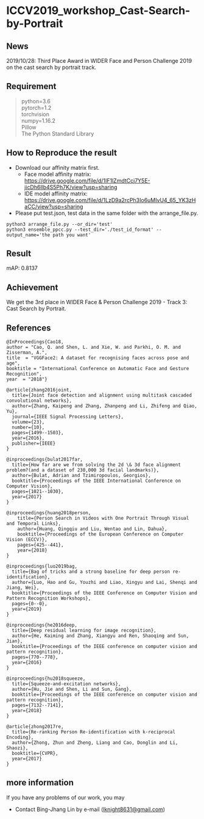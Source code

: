 # ICCV2019_workshop_Cast-Search-by-Portrait

## News
2019/10/28: Third Place Award in WIDER Face and Person Challenge 2019 on the cast search by portrait track.

## Requirement
> python=3.6  
> pytorch=1.2  
> torchvision  
> numpy=1.16.2  
> Pillow  
> The Python Standard Library  
  
## How to Reproduce the result

* Download our affinity matrix first.
  * Face model affinity matrix: https://drive.google.com/file/d/1IF1lZmdtCcj7Y5E-jicDh6llb4S5Ph7K/view?usp=sharing  
  * IDE model affinity matrix:  https://drive.google.com/file/d/1LzD9a2rcPh3Io6uMIvU4_65_YK3zHaCC/view?usp=sharing  
* Please put test.json, test data in the same folder with the arrange_file.py.

```
python3 arrange_file.py --or_dir='test'
python3 ensemble_ppcc.py --test_dir='./test_id_format' --output_name='the path you want'
```   

## Result

mAP: 0.8137

## Achievement

We get the 3rd place in WIDER Face & Person Challenge 2019 - Track 3: Cast Search by Portrait.

## References
```
@InProceedings{Cao18,
author = "Cao, Q. and Shen, L. and Xie, W. and Parkhi, O. M. and Zisserman, A.",
title  = "VGGFace2: A dataset for recognising faces across pose and age",
booktitle = "International Conference on Automatic Face and Gesture Recognition",
year  = "2018"}

@article{zhang2016joint,
  title={Joint face detection and alignment using multitask cascaded convolutional networks},
  author={Zhang, Kaipeng and Zhang, Zhanpeng and Li, Zhifeng and Qiao, Yu},
  journal={IEEE Signal Processing Letters},
  volume={23},
  number={10},
  pages={1499--1503},
  year={2016},
  publisher={IEEE}
}

@inproceedings{bulat2017far,
  title={How far are we from solving the 2d \& 3d face alignment problem?(and a dataset of 230,000 3d facial landmarks)},
  author={Bulat, Adrian and Tzimiropoulos, Georgios},
  booktitle={Proceedings of the IEEE International Conference on Computer Vision},
  pages={1021--1030},
  year={2017}
}

@inproceedings{huang2018person,
    title={Person Search in Videos with One Portrait Through Visual and Temporal Links},
    author={Huang, Qingqiu and Liu, Wentao and Lin, Dahua},
    booktitle={Proceedings of the European Conference on Computer Vision (ECCV)},
    pages={425--441},
    year={2018}
}

@inproceedings{luo2019bag,
  title={Bag of tricks and a strong baseline for deep person re-identification},
  author={Luo, Hao and Gu, Youzhi and Liao, Xingyu and Lai, Shenqi and Jiang, Wei},
  booktitle={Proceedings of the IEEE Conference on Computer Vision and Pattern Recognition Workshops},
  pages={0--0},
  year={2019}
}

@inproceedings{he2016deep,
  title={Deep residual learning for image recognition},
  author={He, Kaiming and Zhang, Xiangyu and Ren, Shaoqing and Sun, Jian},
  booktitle={Proceedings of the IEEE conference on computer vision and pattern recognition},
  pages={770--778},
  year={2016}
}

@inproceedings{hu2018squeeze,
  title={Squeeze-and-excitation networks},
  author={Hu, Jie and Shen, Li and Sun, Gang},
  booktitle={Proceedings of the IEEE conference on computer vision and pattern recognition},
  pages={7132--7141},
  year={2018}
}

@article{zhong2017re,
  title={Re-ranking Person Re-identification with k-reciprocal Encoding},
  author={Zhong, Zhun and Zheng, Liang and Cao, Donglin and Li, Shaozi},
  booktitle={CVPR},
  year={2017}
}
```

## more information
If you have any problems of our work, you may
* Contact Bing-Jhang Lin by e-mail (lknight8631@gmail.com)
